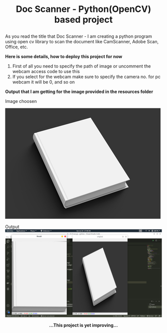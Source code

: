 # <p align="center">Doc Scanner - Python(OpenCV) based project</p>

As you read the title that Doc Scanner - I am creating a python program using open cv library to scan the document like CamScanner, Adobe Scan, Office, etc.

**Here is some details, how to deploy this project for now**
1. First of all you need to specify the path of image or uncomment the webcam access code to use this
2. If you select for the webcam make sure to specify the camera no. for pc webcam it will be 0, and so on

**Output that I am getting for the image provided in the resources folder**

Image choosen

<img src="resources/book2.jpg">

Output
<img src="/output/Screenshot from 2021-07-24 17-46-36.png">

<p align="center"><b>...This project is yet improving...</b></p>
